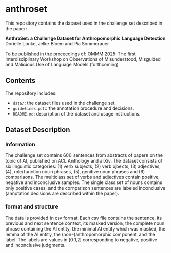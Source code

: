 # anthroset

This repository contains the dataset used in the challenge set described in the paper:

**AnthroSet: a Challenge Dataset for Anthropomorphic Language Detection**  
Dorielle Lonke, Jelke Bloem and Pia Sommerauer

To be published in the proceedings of: OMMM 2025: The first Interdisciplinary Workshop on Observations of Misunderstood, Misguided and Malicious Use of Language Models (forthcoming)

## Contents

The repository includes:

- `data/`: the dataset files used in the challenge set.
- `guidelines.pdf`:: the annotation procedure and decisions.
- `README.md`: description of the dataset and usage instructions.

## Dataset Description

### Information

The challenge set contains 600 sentences from abstracts of papers on the topic of AI, published on ACL Anthology and arXiv.
The dataset consists of six linguistic categories: (1) verb subjects, (2) verb ojbects, (3) adjectives, (4), role/function noun phrases, (5), genitive noun phrases and (6) comparisons. The multiclass set of verbs and adjectives contain positive, negative and inconclusive samples. The single class set of nouns contains only positive cases, and the comparison sentences are labeled inconclusive (annotation decisions are described within the paper). 

### format and structure

The data is provided in csv format. Each csv file contains the sentence, its previous and next sentence context, its masked version, the complete noun phrase containing the AI entity, the minimal AI entity which was masked, the lemma of the AI entity, the (non-)anthropomorphic component, and the label. The labels are values in [0,1,2] corresponding to negative, positive and inconclusive judgments.
